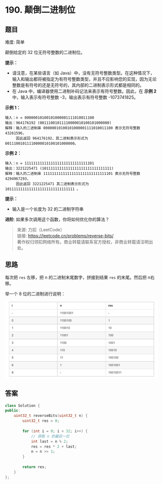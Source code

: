 # 190. 颠倒二进制位

## 题目

难度: 简单

颠倒给定的 32 位无符号整数的二进制位。

**提示：**

- 请注意，在某些语言（如 Java）中，没有无符号整数类型。在这种情况下，输入和输出都将被指定为有符号整数类型，并且不应影响您的实现，因为无论整数是有符号的还是无符号的，其内部的二进制表示形式都是相同的。
- 在 Java 中，编译器使用二进制补码记法来表示有符号整数。因此，在 **示例 2** 中，输入表示有符号整数 -3，输出表示有符号整数 -1073741825。

**示例 1：**

```
输入：n = 00000010100101000001111010011100
输出：964176192 (00111001011110000010100101000000)
解释：输入的二进制串 00000010100101000001111010011100 表示无符号整数 43261596，
     因此返回 964176192，其二进制表示形式为 00111001011110000010100101000000。
```

**示例 2：**

```
输入：n = 11111111111111111111111111111101
输出：3221225471 (10111111111111111111111111111111)
解释：输入的二进制串 11111111111111111111111111111101 表示无符号整数 4294967293，
     因此返回 3221225471 其二进制表示形式为 10111111111111111111111111111111 。
```

**提示：**

- 输入是一个长度为 32 的二进制字符串

**进阶**: 如果多次调用这个函数，你将如何优化你的算法？

> 来源: 力扣（LeetCode）  
> 链接: <https://leetcode.cn/problems/reverse-bits/>  
> 著作权归领扣网络所有。商业转载请联系官方授权，非商业转载请注明出处。

## 思路

每次把 `res` 左移，把 n 的二进制末尾数字，拼接到结果 `res` 的末尾。然后把 n右移。

举一个 8 位的二进制进行说明：

![image-20220603115742836](image/image-20220603115742836.png)

## 答案

```c++
class Solution {
public:
    uint32_t reverseBits(uint32_t n) {
        uint32_t res = 0;

        for (int i = 0; i < 32; i++) {
            // 获取 n 的最后一位
            int last = n % 2;
            res = res * 2 + last;
            n = n >> 1;
        }

        return res;
    }
};
```
